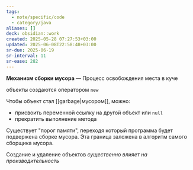 ```yaml
---
tags:
  - note/specific/code
  - category/java
aliases: []
deck: obsidian::work
created: 2025-05-28 07:27:53+03:00
updated: 2025-06-08T22:58:48+03:00
sr-due: 2025-06-19
sr-interval: 11
sr-ease: 282
---
```


**Механизм сборки мусора**
—
Процесс освобождения места в куче

объекты создаются оператором `new`

Чтобы объект стал [[garbage|мусором]], можно:
- присвоить переменной ссылку на другой объект или `null`
- прекратить выполнение метода

Существует "порог памяти", переходя который программа будет подвержена сборке мусора. Эта граница заложена в алгоритм самого сборщика мусора.

Создание и удаление объектов *существенно влияет на производительность*
